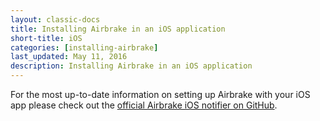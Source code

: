 ```yaml
---
layout: classic-docs
title: Installing Airbrake in an iOS application
short-title: iOS
categories: [installing-airbrake]
last_updated: May 11, 2016
description: Installing Airbrake in an iOS application
---
```


For the most up-to-date information on setting up Airbrake with your iOS app
please check out the [official Airbrake iOS notifier on
GitHub](https://github.com/airbrake/airbrake-ios).
